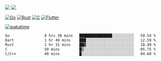 [![](https://img.shields.io/badge/Windows_11-Pro-292e33?style=flat-square&logo=windows&logoColor=ffffff)](https://www.microsoft.com/en-us/windows/)
[![](https://img.shields.io/badge/macOS-Sequoia-292e33?style=flat-square&logo=apple&logoColor=ffffff)](https://www.apple.com/macbook-pro/) 

[![Go](https://img.shields.io/badge/-Go-DEA584?style=flat&logo=go&logoColor=000000)](https://golang.org/)
[![Rust](https://img.shields.io/badge/-Rust-DEA584?style=flat&logo=rust&logoColor=000000)](https://www.rust-lang.org)
[![C](https://img.shields.io/badge/--DEA584?style=flat&logo=c&logoColor=000000)](https://www.c-language.org/)
[![Flutter](https://img.shields.io/badge/-Flutter-DEA584?style=flat&logo=flutter&logoColor=000000)](https://flutter.dev/)

[![wakatime](https://wakatime.com/badge/user/9bb0c784-91ca-4b5c-8e9c-b13ece0f7b09.svg)](https://wakatime.com/@9bb0c784-91ca-4b5c-8e9c-b13ece0f7b09)


<!--START_SECTION:waka-->

```txt
Go                8 hrs 38 mins   ███████████████░░░░░░░░░░   59.54 %
Dart              1 hr 49 mins    ███░░░░░░░░░░░░░░░░░░░░░░   12.59 %
Rust              1 hr 31 mins    ██▓░░░░░░░░░░░░░░░░░░░░░░   10.49 %
C                 50 mins         █▒░░░░░░░░░░░░░░░░░░░░░░░   05.75 %
C/C++             40 mins         █░░░░░░░░░░░░░░░░░░░░░░░░   04.60 %
```

<!--END_SECTION:waka-->
